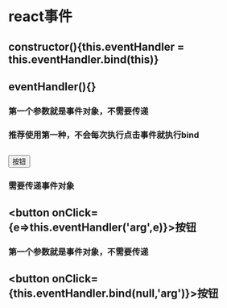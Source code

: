 # react事件

## constructor(){this.eventHandler = this.eventHandler.bind(this)}
## eventHandler(){}
### 第一个参数就是事件对象，不需要传递
### 推荐使用第一种，不会每次执行点击事件就执行bind
## <button onClick={this.eventHandler}>按钮</button>

### 需要传递事件对象
## <button onClick={e=>this.eventHandler('arg',e)}>按钮</button>

### 第一个参数就是事件对象，不需要传递
## <button onClick={this.eventHandler.bind(null,'arg')}>按钮</button>

